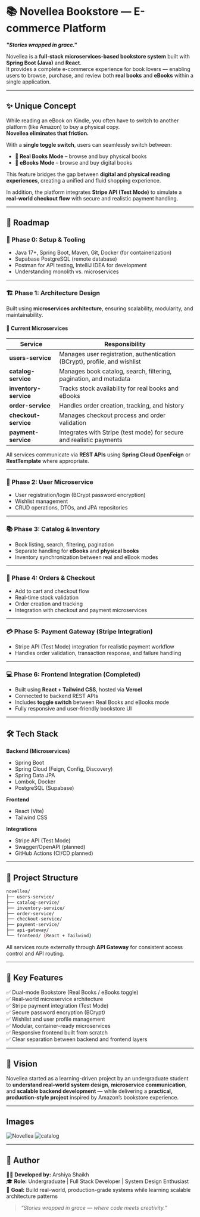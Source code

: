 # 📚 Novellea Bookstore — E-commerce Platform  

**_"Stories wrapped in grace."_**  

Novellea is a **full-stack microservices-based bookstore system** built with **Spring Boot (Java)** and **React**.  
It provides a complete e-commerce experience for book lovers — enabling users to browse, purchase, and review both **real books** and **eBooks** within a single application.  

---

## ✨ Unique Concept  

While reading an eBook on Kindle, you often have to switch to another platform (like Amazon) to buy a physical copy.  
**Novellea eliminates that friction.**  

With a **single toggle switch**, users can seamlessly switch between:  
- **📘 Real Books Mode** – browse and buy physical books  
- **📗 eBooks Mode** – browse and buy digital books  

This feature bridges the gap between **digital and physical reading experiences**, creating a unified and fluid shopping experience.  

In addition, the platform integrates **Stripe API (Test Mode)** to simulate a **real-world checkout flow** with secure and realistic payment handling.  

---

## 🧭 Roadmap  

### 🔧 Phase 0: Setup & Tooling  
- Java 17+, Spring Boot, Maven, Git, Docker (for containerization)  
- Supabase PostgreSQL (remote database)  
- Postman for API testing, IntelliJ IDEA for development  
- Understanding monolith vs. microservices  

---

### 🏗️ Phase 1: Architecture Design  
Built using **microservices architecture**, ensuring scalability, modularity, and maintainability.  

#### 🧩 Current Microservices  
| Service | Responsibility |
|----------|----------------|
| **users-service** | Manages user registration, authentication (BCrypt), profile, and wishlist |
| **catalog-service** | Manages book catalog, search, filtering, pagination, and metadata |
| **inventory-service** | Tracks stock availability for real books and eBooks |
| **order-service** | Handles order creation, tracking, and history |
| **checkout-service** | Manages checkout process and order validation |
| **payment-service** | Integrates with Stripe (test mode) for secure and realistic payments |

All services communicate via **REST APIs** using **Spring Cloud OpenFeign** or **RestTemplate** where appropriate.  

---

### 👤 Phase 2: User Microservice  
- User registration/login (BCrypt password encryption)  
- Wishlist management  
- CRUD operations, DTOs, and JPA repositories  

---

### 📚 Phase 3: Catalog & Inventory  
- Book listing, search, filtering, pagination  
- Separate handling for **eBooks** and **physical books**  
- Inventory synchronization between real and eBook modes  

---

### 🛒 Phase 4: Orders & Checkout  
- Add to cart and checkout flow  
- Real-time stock validation  
- Order creation and tracking  
- Integration with checkout and payment microservices  

---

### 💳 Phase 5: Payment Gateway (Stripe Integration)  
- Stripe API (Test Mode) integration for realistic payment workflow  
- Handles order validation, transaction response, and failure handling  

---

### 💻 Phase 6: Frontend Integration (Completed)  
- Built using **React + Tailwind CSS**, hosted via **Vercel**  
- Connected to backend REST APIs  
- Includes **toggle switch** between Real Books and eBooks mode  
- Fully responsive and user-friendly bookstore UI  

---

## 🛠️ Tech Stack  

**Backend (Microservices)**  
- Spring Boot  
- Spring Cloud (Feign, Config, Discovery)  
- Spring Data JPA  
- Lombok, Docker  
- PostgreSQL (Supabase)

**Frontend**  
- React (Vite)  
- Tailwind CSS  

**Integrations**  
- Stripe API (Test Mode)  
- Swagger/OpenAPI (planned)  
- GitHub Actions (CI/CD planned)  

---

## 📂 Project Structure

```bash
novellea/
├── users-service/
├── catalog-service/
├── inventory-service/
├── order-service/
├── checkout-service/
├── payment-service/
├── api-gateway/
└── frontend/ (React + Tailwind)
```

All services route externally through **API Gateway** for consistent access control and API routing.  

---

## 🌟 Key Features  

✅ Dual-mode Bookstore (Real Books / eBooks toggle)  
✅ Real-world microservice architecture  
✅ Stripe payment integration (Test Mode)  
✅ Secure password encryption (BCrypt)  
✅ Wishlist and user profile management  
✅ Modular, container-ready microservices  
✅ Responsive frontend built from scratch  
✅ Clear separation between backend and frontend layers  

---

## 🎯 Vision  

Novellea started as a learning-driven project by an undergraduate student to **understand real-world system design**, **microservice communication**, and **scalable backend development** — while delivering a **practical, production-style project** inspired by Amazon’s bookstore experience.  

---

## Images 
![Novellea](https://github.com/user-attachments/assets/43b000ba-5f5a-45d7-8e21-962ed632c1d8)
![catalog](https://github.com/user-attachments/assets/417141ed-75c9-4cb8-865c-4d39f3d16d45)

---
## 💬 Author  

👩‍💻 **Developed by:** Arshiya Shaikh  
🎓 **Role:** Undergraduate | Full Stack Developer | System Design Enthusiast  
🚀 **Goal:** Build real-world, production-grade systems while learning scalable architecture patterns  

> _“Stories wrapped in grace — where code meets creativity.”_  
